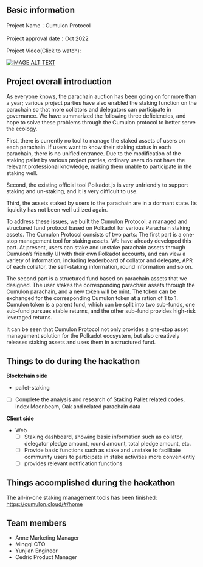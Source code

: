 ## Basic information

Project Name：Cumulon Protocol 

Project approval date：Oct 2022

Project Video(Click to watch): 

[![IMAGE ALT TEXT](http://img.youtube.com/vi/8MCJxVEJyII/0.jpg)](https://www.youtube.com/watch?v=8MCJxVEJyII "Cumulon Protocol")


## Project overall introduction

As everyone knows, the parachain auction has been going on for more than a year; various project parties have also enabled the staking function on the parachain so that more collators and delegators can participate in governance. We have summarized the following three deficiencies, and hope to solve these problems through the Cumulon protocol to better serve the ecology.

First, there is currently no tool to manage the staked assets of users on each parachain. If users want to know their staking status in each parachain, there is no unified entrance. Due to the modification of the staking pallet by various project parties, ordinary users do not have the relevant professional knowledge, making them unable to participate in the staking well.

Second, the existing official tool Polkadot.js is very unfriendly to support staking and un-staking, and it is very difficult to use.

Third, the assets staked by users to the parachain are in a dormant state. Its liquidity has not been well utilized again.

To address these issues, we built the Cumulon Protocol: a managed and structured fund protocol based on Polkadot for various Parachain staking assets.
The Cumulon Protocol consists of two parts:
The first part is a one-stop management tool for staking assets. We have already developed this part. At present, users can stake and unstake parachain assets through Cumulon’s friendly UI with their own Polkadot accounts, and can view a variety of information, including leaderboard of collator and delegate, APR of each collator, the self-staking information, round information and so on.

The second part is a structured fund based on parachain assets that we designed. The user stakes the corresponding parachain assets through the Cumulon parachain, and a new token will be mint. The token can be exchanged for the corresponding Cumulon token at a ration of 1 to 1. Cumulon token is a parent fund, which can be split into two sub-funds, one sub-fund pursues stable returns, and the other sub-fund provides high-risk leveraged returns.

It can be seen that Cumulon Protocol not only provides a one-stop asset management solution for the Polkadot ecosystem, but also creatively releases staking assets and uses them in a structured fund.

## Things to do during the hackathon

**Blockchain side**

-  pallet-staking
  - [ ] Complete the analysis and research of Staking Pallet related codes, index Moonbeam, Oak and related parachain data
  
**Client side**

- Web 
  - [ ] Staking dashboard, showing basic information such as collator, delegator pledge amount, round amount, total pledge amount, etc.
   - [ ] Provide basic functions such as stake and unstake to facilitate community users to participate in stake activities more conveniently
   - [ ] provides relevant notification functions

## Things accomplished during the hackathon
  The all-in-one staking management tools has been finished: 
  https://cumulon.cloud/#/home

## Team members

- Anne Marketing Manager
- Mingqi CTO
- Yunjian Engineer
- Cedric Product Manager
